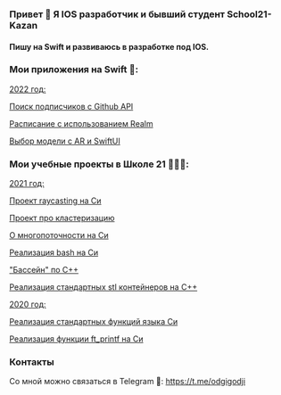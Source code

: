 ### Привет 👋 Я IOS разработчик и бывший студент School21-Kazan
#### Пишу на Swift и развиваюсь в разработке под IOS.

### Мои приложения на Swift 📱:
 <ins> 2022 год: </ins>

[Поиск подписчиков с Github API](https://github.com/odgigodji/GHFollowers)

[Расписание с использованием Realm](https://github.com/odgigodji/MySchedule)

[Выбор модели с AR и SwiftUI](https://github.com/odgigodji/ModelPickerApp)


<!-- List of characters from Rick and Morty: https://github.com/odgigodji/RickAndMorty -->


### Мои учебные проекты в Школе 21 👨🏼‍💻:

 <ins> 2021 год: </ins>

[Проект raycasting на Cи](https://github.com/odgigodji/cub3D)

[Проект про кластеризацию](https://github.com/odgigodji/ft_services)

[О многопоточности на Си](https://github.com/odgigodji/philoshophers)

[Реализация bash на Си](https://github.com/odgigodji/minishell)

["Бассейн" по С++](https://github.com/odgigodji/CPP)

[Реализация стандартных stl контейнеров на С++](https://github.com/odgigodji/ft_containers)


 <ins> 2020 год: </ins>

[Реализация стандартных функций языка Си](https://github.com/odgigodji/libft)

[Реализация функции ft_printf на Си](https://github.com/odgigodji/ft_printf)

### Контакты
Со мной можно связаться в Telegram 📲: https://t.me/odgigodji
<!-- Instagram: @nikitaevvv -->
